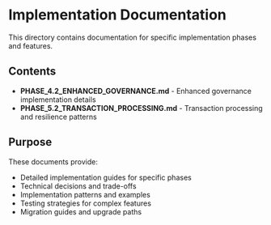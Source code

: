 # Implementation Documentation

This directory contains documentation for specific implementation phases and features.

## Contents

- **PHASE_4.2_ENHANCED_GOVERNANCE.md** - Enhanced governance implementation details
- **PHASE_5.2_TRANSACTION_PROCESSING.md** - Transaction processing and resilience patterns

## Purpose

These documents provide:
- Detailed implementation guides for specific phases
- Technical decisions and trade-offs
- Implementation patterns and examples
- Testing strategies for complex features
- Migration guides and upgrade paths